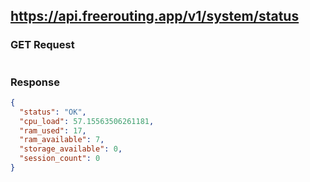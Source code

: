 ## https://api.freerouting.app/v1/system/status

### GET Request

```json

```

### Response

```json
{
  "status": "OK",
  "cpu_load": 57.15563506261181,
  "ram_used": 17,
  "ram_available": 7,
  "storage_available": 0,
  "session_count": 0
}
```